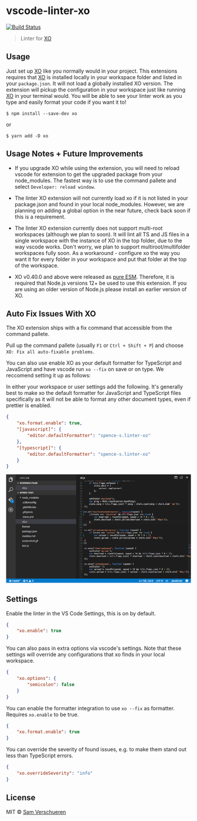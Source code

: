 # vscode-linter-xo

[![Build Status](https://travis-ci.org/SamVerschueren/vscode-linter-xo.svg?branch=master)](https://travis-ci.org/SamVerschueren/vscode-linter-xo)

> Linter for [XO](https://github.com/sindresorhus/xo)

## Usage

Just set up [XO](https://github.com/sindresorhus/xo) like you normally would in your project. This extensions requires that [XO](https://github.com/sindresorhus/xo) is installed locally in your workspace folder and listed in your `package.json`. It will not load a globally installed XO version. The extension will pickup the configuration in your workspace just like running [XO](https://github.com/sindresorhus/xo) in your terminal would. You will be able to see your linter work as you type and easily format your code if you want it to!

```shell
$ npm install --save-dev xo
```

or

```shell
$ yarn add -D xo
```

## Usage Notes + Future Improvements

- If you upgrade XO while using the extension, you will need to reload vscode for extension to get the upgraded package from your node_modules. The fastest way is to use the command pallete and select `Developer: reload window`.

- The linter XO extension will not currently load xo if it is not listed in your package.json and found in your local node_modules. However, we are planning on adding a global option in the near future, check back soon if this is a requirement.

- The linter XO extension currently does not support multi-root workspaces (although we plan to soon). It will lint all TS and JS files in a single workspace with the instance of XO in the top folder, due to the way vscode works. Don't worry, we plan to support multiroot/multifolder workspaces fully soon. As a workaround - configure xo the way you want it for every folder in your workspace and put that folder at the top of the workspace.

- XO v0.40.0 and above were released as [pure ESM](https://gist.github.com/sindresorhus/a39789f98801d908bbc7ff3ecc99d99c). Therefore, it is required that Node.js versions 12+ be used to use this extension. If you are using an older version of Node.js please install an earlier version of XO.

## Auto Fix Issues With XO

The XO extension ships with a fix command that accessible from the command pallete.

Pull up the command pallete (usually `F1` or `Ctrl + Shift + P`) and choose `XO: Fix all auto-fixable problems`.

You can also use enable XO as your default formatter for TypeScript and JavaScript and have vscode run `xo --fix` on save or on type. We reccomend setting it up as follows:

In either your workspace or user settings add the following. It's generally best to make xo the default formatter for JavaScript and TypeScript files specifically as it will not be able to format any other document types, even if prettier is enabled.

```json
{
	"xo.format.enable": true,
	"[javascript]": {
		"editor.defaultFormatter": "spence-s.linter-xo"
	},
	"[typescript]": {
		"editor.defaultFormatter": "spence-s.linter-xo"
	}
}
```

![](media/fix.gif)

## Settings

Enable the linter in the VS Code Settings, this is on by default.

```json
{
	"xo.enable": true
}
```

You can also pass in extra options via vscode's settings. Note that these settings will override any configurations that xo finds in your local workspace.

```json
{
	"xo.options": {
		"semicolon": false
	}
}
```

You can enable the formatter integration to use `xo --fix` as formatter. Requires `xo.enable` to be true.

```json
{
	"xo.format.enable": true
}
```

You can override the severity of found issues, e.g. to make them stand out less than TypeScript errors.

```json
{
	"xo.overrideSeverity": "info"
}
```

## License

MIT © [Sam Verschueren](http://github.com/SamVerschueren)
